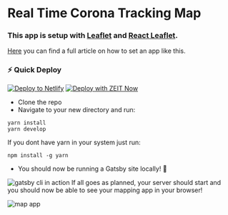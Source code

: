 # Real Time Corona Tracking Map
### This app is  setup with **[Leaflet](https://leafletjs.com/)** and **[React Leaflet](https://react-leaflet.js.org/)**.
[Here](https://www.freecodecamp.org/news/how-to-create-a-coronavirus-covid-19-dashboard-map-app-in-react-with-gatsby-and-leaflet/) you can find a full article on how to set an app like this. 


### ⚡ Quick Deploy
[![Deploy to Netlify](https://www.netlify.com/img/deploy/button.svg)](https://app.netlify.com/start/deploy?repository=https://github.com/colbyfayock/gatsby-starter-leaflet) [![Deploy with ZEIT Now](https://zeit.co/button)](https://zeit.co/import/project?template=https://github.com/colbyfayock/gatsby-starter-leaflet)

* Clone the repo
* Navigate to your new directory and run:
```
yarn install
yarn develop
```
If you dont have yarn in your system just run:
```
npm install -g yarn
```
* You should now be running a Gatsby site locally! 🎉

![gatsby cli in action](https://www.freecodecamp.org/news/content/images/2020/03/terminal-starting-gatsby-development-server-1.jpg)
If all goes as planned, your server should start and you should now be able to see your mapping app in your browser!

![map app](https://www.freecodecamp.org/news/content/images/2020/03/map-with-coronavirus-location-data-centered-tooltip.jpg)



